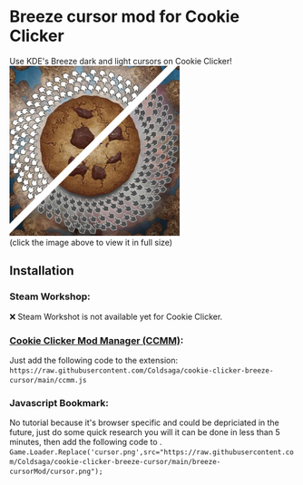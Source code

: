 # Breeze cursor mod for Cookie Clicker  
Use KDE's Breeze dark and light cursors on Cookie Clicker!  
<a target="_blank" href="https://raw.githubusercontent.com/Coldsaga/cookie-clicker-breeze-cursor/main/preview.jpg">
<img width="300px" src="preview.jpg" alt="in-game preview"/>
</a>  
(click the image above to view it in full size)  

## Installation

### Steam Workshop:
❌ Steam Workshot is not available yet for Cookie Clicker.  
<!-- This is the easier method, if you own Cookie Clicker on Steam just subscribe at https://steamcommunity.com/sharedfiles/filedetails/?id= and restart your game. --->

### <a href="https://github.com/klattmose/CookieClickerModManager"> Cookie Clicker Mod Manager (CCMM)</a>:  
Just add the following code to the extension:  
`````https://raw.githubusercontent.com/Coldsaga/cookie-clicker-breeze-cursor/main/ccmm.js`````

### Javascript Bookmark:  
No tutorial because it's browser specific and could be depriciated in the future, just do some quick research you will it can be done in less than 5 minutes, then add the following code to .  
`````Game.Loader.Replace('cursor.png',src="https://raw.githubusercontent.com/Coldsaga/cookie-clicker-breeze-cursor/main/breeze-cursorMod/cursor.png");`````
